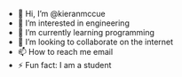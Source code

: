 - 👋 Hi, I’m @kieranmccue
- 👀 I’m interested in engineering
- 🌱 I’m currently learning programming
- 💞️ I’m looking to collaborate on the internet
- 📫 How to reach me email
- ⚡ Fun fact: I am a student

<!---
kieranmccue/kieranmccue is a ✨ special ✨ repository because its `README.md` (this file) appears on your GitHub profile.
You can click the Preview link to take a look at your changes.
--->
